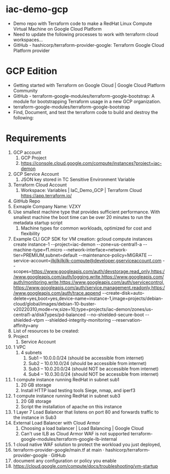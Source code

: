 # iac-demo-gcp
- Demo repo with Terraform code to make a RedHat Linux Compute Virtual Machine on Google Cloud Platform
- Need to update the following processes to work with terraform cloud workspaces…
- GitHub - hashicorp/terraform-provider-google: Terraform Google Cloud Platform provider

# GCP Edition
- Getting started with Terraform on Google Cloud  |  Google Cloud Platform Community 
- GitHub - terraform-google-modules/terraform-google-bootstrap: A module for bootstrapping Terraform usage in a new GCP organization.
- terraform-google-modules/terraform-google-bootstrap 
- Find, Document, and test the terraform code to build and destroy the following:

# Requirements
1. GCP account
   1. GCP Project
   1. https://console.cloud.google.com/compute/instances?project=iac-demon
1. GCP Service Account
   1. JSON key stored in TC Sensitive Environment Variable 
1. Terraform Cloud Account
   1. Workspace: Variables | IaC_Demo_GCP | Terraform Cloud https://app.terraform.io/
1. GitHub Repo
1. Exmaple Company Name: VZXY
1. Use smallest machine type that provides sufficient performance. With smallest machine the boot time can be over 20 minutes to run the metadata startup script
   1. Machine types for common workloads, optimized for cost and flexibility
1. Example CLI GCP SDK for VM creation:
gcloud compute instances create instance-1 --project=iac-demon --zone=us-central1-a --machine-type=f1.micro --network-interface=network-tier=PREMIUM,subnet=default --maintenance-policy=MIGRATE --service-account=jlkjlkjlkjlk-compute@developer.gserviceaccount.com --scopes=https://www.googleapis.com/auth/devstorage.read_only,https://www.googleapis.com/auth/logging.write,https://www.googleapis.com/auth/monitoring.write,https://www.googleapis.com/auth/servicecontrol,https://www.googleapis.com/auth/service.management.readonly,https://www.googleapis.com/auth/trace.append --create-disk=auto-delete=yes,boot=yes,device-name=instance-1,image=projects/debian-cloud/global/images/debian-10-buster-v20220310,mode=rw,size=10,type=projects/iac-demon/zones/us-central1-a/diskTypes/pd-balanced --no-shielded-secure-boot --shielded-vtpm --shielded-integrity-monitoring --reservation-affinity=any
1. List of resources to be created:
  1. Project
     1. Service Account
  1. 1 VPC 
     1. 4 subnets
        1. Sub1 – 10.0.0.0/24 (should be accessible from internet)
        1. Sub2 – 10.0.10.0/24 (should be accessible from internet)
        1. Sub3 – 10.0.20.0/24 (should NOT be accessible from internet)
        1. Sub4 – 10.0.30.0/24 (should NOT be accessible from internet)
   1. 1 compute instance running RedHat in subnet sub1
      1. 20 GB storage
      1. Install HTTP load testing tools Siege, nmap, and iperf3
   1. 1 compute instance running RedHat in subnet sub3
      1. 20 GB storage
      1. Script the installation of apache on this instance
   1. 1 Layer 7 Load Balancer that listens on port 80 and forwards traffic to the instance in Sub3
   1. External Load Balancer with Cloud Armor
      1. Choosing a load balancer  |  Load Balancing  |  Google Cloud 
      1. Can't use ILB as Cloud Armor WAF is not supported terraform-google-modules/terraform-google-lb-internal 
   1. 1 cloud native WAF solution to protect the workload you just deployed, 
   1. terraform-provider-google/main.tf at main · hashicorp/terraform-provider-google · GitHub
   1. document any configuration or policy you enable
   1. https://cloud.google.com/compute/docs/troubleshooting/vm-startup

